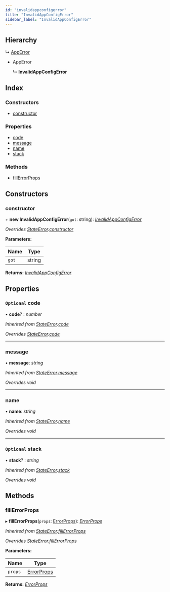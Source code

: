 ```yaml
---
id: "invalidappconfigerror"
title: "InvalidAppConfigError"
sidebar_label: "InvalidAppConfigError"
---
```


## Hierarchy

  ↳ [AppError](apperror.md)

* AppError

  ↳ **InvalidAppConfigError**

## Index

### Constructors

* [constructor](invalidappconfigerror.md#constructor)

### Properties

* [code](invalidappconfigerror.md#optional-code)
* [message](invalidappconfigerror.md#message)
* [name](invalidappconfigerror.md#name)
* [stack](invalidappconfigerror.md#optional-stack)

### Methods

* [fillErrorProps](invalidappconfigerror.md#fillerrorprops)

## Constructors

###  constructor

\+ **new InvalidAppConfigError**(`got`: string): *[InvalidAppConfigError](invalidappconfigerror.md)*

*Overrides [StateError](stateerror.md).[constructor](stateerror.md#constructor)*

**Parameters:**

Name | Type |
------ | ------ |
`got` | string |

**Returns:** *[InvalidAppConfigError](invalidappconfigerror.md)*

## Properties

### `Optional` code

• **code**? : *number*

*Inherited from [StateError](stateerror.md).[code](stateerror.md#optional-code)*

*Overrides [StateError](stateerror.md).[code](stateerror.md#optional-code)*

___

###  message

• **message**: *string*

*Inherited from [StateError](stateerror.md).[message](stateerror.md#message)*

*Overrides void*

___

###  name

• **name**: *string*

*Inherited from [StateError](stateerror.md).[name](stateerror.md#name)*

*Overrides void*

___

### `Optional` stack

• **stack**? : *string*

*Inherited from [StateError](stateerror.md).[stack](stateerror.md#optional-stack)*

*Overrides void*

## Methods

###  fillErrorProps

▸ **fillErrorProps**(`props`: [ErrorProps](../modules/types.md#errorprops)): *[ErrorProps](../modules/types.md#errorprops)*

*Inherited from [StateError](stateerror.md).[fillErrorProps](stateerror.md#fillerrorprops)*

*Overrides [StateError](stateerror.md).[fillErrorProps](stateerror.md#fillerrorprops)*

**Parameters:**

Name | Type |
------ | ------ |
`props` | [ErrorProps](../modules/types.md#errorprops) |

**Returns:** *[ErrorProps](../modules/types.md#errorprops)*
